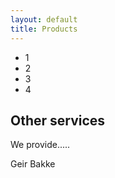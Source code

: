 ```yaml
---
layout: default
title: Products
---
```


* 1
* 2
* 3
* 4

## Other services

We provide..... 

Geir Bakke  
